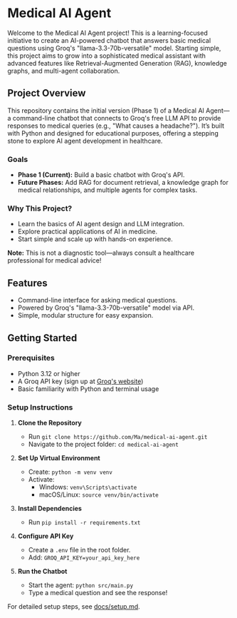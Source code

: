 # Medical AI Agent

Welcome to the Medical AI Agent project! This is a learning-focused initiative to create an AI-powered chatbot that answers basic medical questions using Groq's "llama-3.3-70b-versatile" model. Starting simple, this project aims to grow into a sophisticated medical assistant with advanced features like Retrieval-Augmented Generation (RAG), knowledge graphs, and multi-agent collaboration.

## Project Overview

This repository contains the initial version (Phase 1) of a Medical AI Agent—a command-line chatbot that connects to Groq's free LLM API to provide responses to medical queries (e.g., "What causes a headache?"). It’s built with Python and designed for educational purposes, offering a stepping stone to explore AI agent development in healthcare.

### Goals

- **Phase 1 (Current):** Build a basic chatbot with Groq's API.
- **Future Phases:** Add RAG for document retrieval, a knowledge graph for medical relationships, and multiple agents for complex tasks.

### Why This Project?

- Learn the basics of AI agent design and LLM integration.
- Explore practical applications of AI in medicine.
- Start simple and scale up with hands-on experience.

**Note:** This is not a diagnostic tool—always consult a healthcare professional for medical advice!

## Features

- Command-line interface for asking medical questions.
- Powered by Groq's "llama-3.3-70b-versatile" model via API.
- Simple, modular structure for easy expansion.

## Getting Started

### Prerequisites

- Python 3.12 or higher
- A Groq API key (sign up at [Groq's website](https://groq.com))
- Basic familiarity with Python and terminal usage

### Setup Instructions

1. **Clone the Repository**

   - Run `git clone https://github.com/Ma/medical-ai-agent.git`
   - Navigate to the project folder: `cd medical-ai-agent`

2. **Set Up Virtual Environment**

   - Create: `python -m venv venv`
   - Activate:
     - Windows: `venv\Scripts\activate`
     - macOS/Linux: `source venv/bin/activate`

3. **Install Dependencies**

   - Run `pip install -r requirements.txt`

4. **Configure API Key**

   - Create a `.env` file in the root folder.
   - Add: `GROQ_API_KEY=your_api_key_here`

5. **Run the Chatbot**
   - Start the agent: `python src/main.py`
   - Type a medical question and see the response!

For detailed setup steps, see [docs/setup.md](docs/setup.md).
